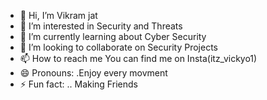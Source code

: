 - 👋 Hi, I’m Vikram jat
- 👀 I’m interested in Security and Threats
- 🌱 I’m currently learning about Cyber Security
- 💞️ I’m looking to collaborate on Security Projects
- 📫 How to reach me You can find me on Insta(itz_vickyo1)
- 😄 Pronouns: .Enjoy every movment
- ⚡ Fun fact: .. Making Friends

<!---
vicky2940/vicky2940 is a ✨ special ✨ repository because its `README.md` (this file) appears on your GitHub profile.
You can click the Preview link to take a look at your changes.
--->
